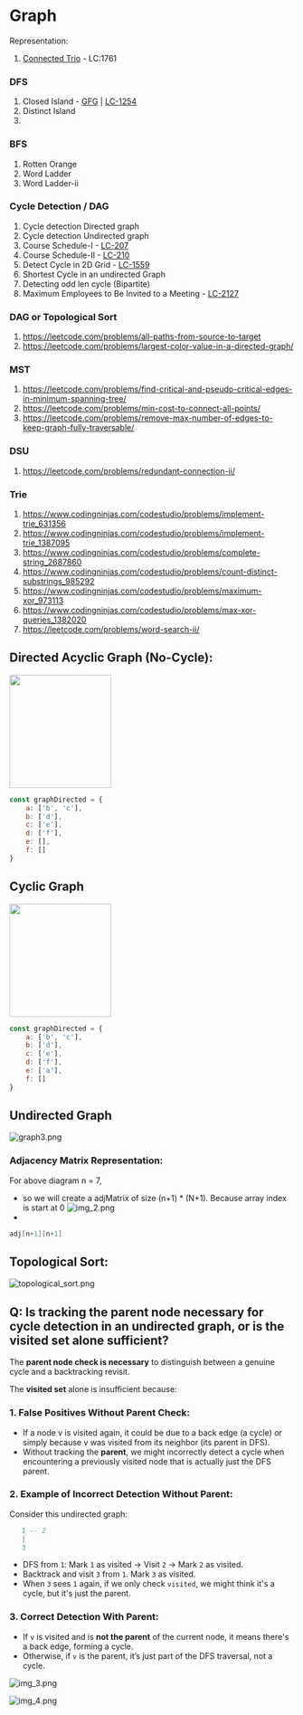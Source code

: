 # Graph

Representation:
1.  [Connected Trio](https://leetcode.com/problems/minimum-degree-of-a-connected-trio-in-a-graph/description/) - LC:1761


### DFS
1. Closed Island -  [GFG](https://www.geeksforgeeks.org/problems/find-number-of-closed-islands/1) |  [LC-1254](https://leetcode.com/problems/number-of-closed-islands)
2. Distinct Island
3. 

### BFS
1. Rotten Orange
2. Word Ladder
3. Word Ladder-ii


### Cycle Detection / DAG
1. Cycle detection Directed graph
2. Cycle detection Undirected graph
3. Course Schedule-I  - [LC-207](https://leetcode.com/problems/course-schedule)
4. Course Schedule-II - [LC-210](https://leetcode.com/problems/course-schedule-ii)
5. Detect Cycle in 2D Grid - [LC-1559](https://leetcode.com/problems/detect-cycles-in-2d-grid)
6. Shortest Cycle in an undirected Graph
7. Detecting odd len cycle (Bipartite)
8. Maximum Employees to Be Invited to a Meeting - [LC-2127](https://leetcode.com/problems/maximum-employees-to-be-invited-to-a-meeting)


### DAG or Topological Sort
1. https://leetcode.com/problems/all-paths-from-source-to-target
2. https://leetcode.com/problems/largest-color-value-in-a-directed-graph/


### MST
1. https://leetcode.com/problems/find-critical-and-pseudo-critical-edges-in-minimum-spanning-tree/
2. https://leetcode.com/problems/min-cost-to-connect-all-points/
3. https://leetcode.com/problems/remove-max-number-of-edges-to-keep-graph-fully-traversable/


### DSU
1. https://leetcode.com/problems/redundant-connection-ii/

### Trie
1. https://www.codingninjas.com/codestudio/problems/implement-trie_631356
2. https://www.codingninjas.com/codestudio/problems/implement-trie_1387095
3. https://www.codingninjas.com/codestudio/problems/complete-string_2687860
4. https://www.codingninjas.com/codestudio/problems/count-distinct-substrings_985292
5. https://www.codingninjas.com/codestudio/problems/maximum-xor_973113
6. https://www.codingninjas.com/codestudio/problems/max-xor-queries_1382020
7. https://leetcode.com/problems/word-search-ii/



## Directed Acyclic Graph (No-Cycle):
<img src="../../resources/graph1.png" width="180" height="200">

````javascript
const graphDirected = {
    a: ['b', 'c'],
    b: ['d'],
    c: ['e'],
    d: ['f'],
    e: [],
    f: []
}
````

## Cyclic Graph
<img src="../../resources/graph2.png" width="180" height="200">

````javascript
const graphDirected = {
    a: ['b', 'c'],
    b: ['d'],
    c: ['e'],
    d: ['f'],
    e: ['a'],
    f: []
}
````

## Undirected Graph
![graph3.png](../../resources/graph3.png)

### Adjacency Matrix Representation:
For above diagram n = 7, 
- so we will create a adjMatrix of size (n+1) * (N+1). Because array index is start at 0
![img_2.png](img_2.png)
- 
````java
adj[n+1][n+1]
````


## Topological Sort:
![topological_sort.png](../../resources/topological_sort.png)


## Q: Is tracking the parent node necessary for cycle detection in an undirected graph, or is the visited set alone sufficient?
The **parent node check is necessary** to distinguish between a genuine cycle and a backtracking revisit.

The **visited set** alone is insufficient because:

### 1. False Positives Without Parent Check:
- If a node v is visited again, it could be due to a back edge (a cycle) or simply because v was visited from its neighbor (its parent in DFS).
- Without tracking the **parent**, we might incorrectly detect a cycle when encountering a previously visited node that is actually just the DFS parent.

### 2. Example of Incorrect Detection Without Parent:
Consider this undirected graph:
````lua
   1 -- 2
   |  
   3
````
- DFS from `1`: Mark `1` as visited → Visit `2` → Mark `2` as visited.
- Backtrack and visit `3` from `1`. Mark `3` as visited.
- When `3` sees `1` again, if we only check `visited`, we might think it's a cycle, but it's just the parent.

### 3. Correct Detection With Parent:
- If `v` is visited and is **not the parent** of the current node, it means there's a back edge, forming a cycle.
- Otherwise, if `v` is the parent, it’s just part of the DFS traversal, not a cycle.


![img_3.png](img_3.png)

![img_4.png](img_4.png)